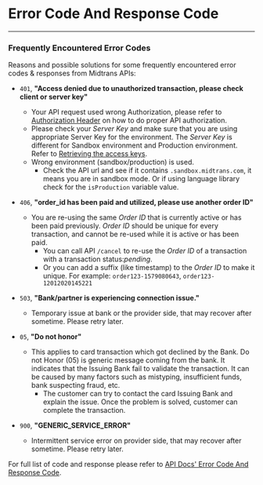 # Error Code And Response Code

<hr>

### Frequently Encountered Error Codes

Reasons and possible solutions for some frequently encountered error codes & responses from Midtrans APIs:

- `401`, **"Access denied due to unauthorized transaction, please check client or server key"**
    - Your API request used wrong Authorization, please refer to [Authorization Header](/en/technical-reference/api-header.md) on how to do proper API authorization.
    - Please check your *Server Key* and make sure that you are using appropriate Server Key for the environment. The *Server Key* is different for Sandbox environment and Production environment. Refer to [Retrieving the access keys](/en/midtrans-account/overview?id=retrieving-api-access-keys.md).
    - Wrong environment (sandbox/production) is used. 
        - Check the API url and see if it contains `.sandbox.midtrans.com`, it means you are in sandbox mode. Or if using language library check for the `isProduction` variable value.


- `406`, **"order_id has been paid and utilized, please use another order ID"**
    - You are re-using the same *Order ID* that is currently active or has been paid previously. *Order ID* should be unique for every transaction, and cannot be re-used while it is active or has been paid.
        - You can call API `/cancel` to re-use the *Order ID* of a transaction with a transaction status:*pending*. 
        - Or you can add a suffix (like timestamp) to the *Order ID* to make it unique. For example: `order123-1579080643`, `order123-12012020145221`


- `503`, **"Bank/partner is experiencing connection issue."**
    - Temporary issue at bank or the provider side, that may recover after sometime. Please retry later.


- `05`, **"Do not honor"**
    - This applies to card transaction which got declined by the Bank. Do not Honor (05) is generic message coming from the bank. It indicates that the Issuing Bank fail to validate the transaction. It can be caused by many factors such as mistyping, insufficient funds, bank suspecting fraud, etc.
        - The customer can try to contact the card Issuing Bank and explain the issue. Once the problem is solved, customer can complete the transaction.


- `900`, **"GENERIC_SERVICE_ERROR"**
    - Intermittent service error on provider side, that may recover after sometime. Please retry later.



For full list of code and response please refer to [API Docs' Error Code And Response Code](https://api-docs.midtrans.com/#status-code).
